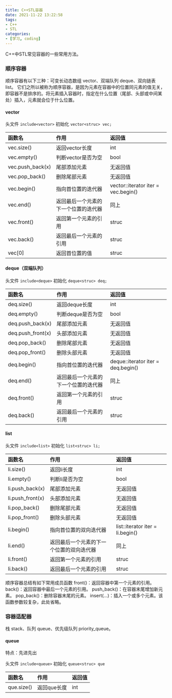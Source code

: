 ```yaml
---
title: C++STL容器
date: 2021-11-22 13:22:58
tags:
- C++
- STL
categories:
- [学习, coding]
---
```


C++中STL常见容器的一些常用方法。
<!-- more -->

### 顺序容器
顺序容器有以下三种：可变长动态数组 vector、双端队列 deque、双向链表 list。
它们之所以被称为顺序容器，是因为元素在容器中的位置同元素的值无关，即容器不是排序的。将元素插入容器时，指定在什么位置（尾部、头部或中间某处）插入，元素就会位于什么位置。

#### vector
头文件 `include<vector>`
初始化 `vector<struc> vec;`

| 函数名  | 作用   | 返回值   |
| :-----| :-----| :--------|
| vec.size() | 返回vector长度 | int |
| vec.empty() | 判断vector是否为空 | bool |
| vec.push_back(x) | 尾部添加元素 | 无返回值 |
| vec.pop_back() | 删除尾部元素 | 无返回值 |
| vec.begin() | 指向首位置的迭代器 | vector<struc>::iterator iter = vec.begin() |
| vec.end() | 返回最后一个元素的下一个位置的迭代器 | 同上 |
| vec.front() | 返回第一个元素的引用 | struc |
| vec.back() | 返回最后一个元素的引用 | struc |
| vec[0] | 返回首位置的值 | struc |

#### deque（双端队列）
头文件 `include<deque>`
初始化 `deque<struc> deq;`

| 函数名  | 作用   | 返回值   |
| :-----| :-----| :--------|
| deq.size() | 返回deque长度 | int |
| deq.empty() | 判断deque是否为空 | bool |
| deq.push_back(x) | 尾部添加元素 | 无返回值 |
| deq.push_front(x) | 头部添加元素 | 无返回值 |
| deq.pop_back() | 删除尾部元素 | 无返回值 |
| deq.pop_front() | 删除头部元素 | 无返回值 |
| deq.begin() | 指向首位置的迭代器 | deque<struc>::iterator iter = deq.begin() |
| deq.end() | 返回最后一个元素的下一个位置的迭代器 | 同上 |
| deq.front() | 返回第一个元素的引用 | struc |
| deq.back() | 返回最后一个元素的引用 | struc |

#### list
头文件 `include<list>`
初始化 `list<struc> li;`

| 函数名  | 作用   | 返回值   |
| :-----| :-----| :--------|
| li.size() | 返回li长度 | int |
| li.empty() | 判断li是否为空 | bool |
| li.push_back(x) | 尾部添加元素 | 无返回值 |
| li.push_front(x) | 头部添加元素 | 无返回值 |
| li.pop_back() | 删除尾部元素 | 无返回值 |
| li.pop_front() | 删除头部元素 | 无返回值 |
| li.begin() | 指向首位置的双向迭代器 | list<struc>::iterator iter = li.begin() |
| li.end() | 返回最后一个元素的下一个位置的双向迭代器 | 同上 |
| li.front() | 返回第一个元素的引用 | struc |
| li.back() | 返回最后一个元素的引用 | struc |

顺序容器总结有如下常用成员函数
front()：返回容器中第一个元素的引用。
back()：返回容器中最后一个元素的引用。
push_back()：在容器末尾增加新元素。
pop_back()：删除容器末尾的元素。
insert(...)：插入一个或多个元素。该函数参数较复杂，此处省略。

### 容器适配器
栈 stack、队列 queue、优先级队列 priority_queue。

#### queue
特点：先进先出

头文件 `include<queue>`
初始化 `queue<struc> que`

| 函数名  | 作用   | 返回值   |
| :-----| :-----| :--------|
| que.size() | 返回que长度 | int |
